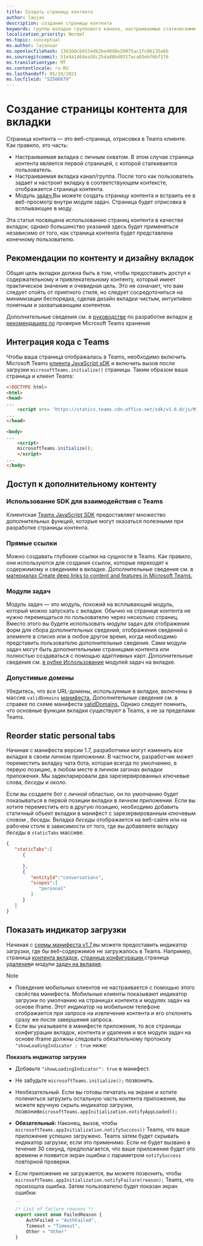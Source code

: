 ```yaml
---
title: Создать страницу контента
author: laujan
description: создание страницы контента
keywords: группы вкладок группового канала, настраиваемые статическими
localization_priority: Normal
ms.topic: conceptual
ms.author: lajanuar
ms.openlocfilehash: 136160cb9154d62be40d8e29075ac1fc86135a6b
ms.sourcegitcommit: 51e4a1464ea58c254ad6bd0317aca03ebf6bf1f6
ms.translationtype: MT
ms.contentlocale: ru-RU
ms.lasthandoff: 05/19/2021
ms.locfileid: "52566679"
---
```

# <a name="create-a-content-page-for-your-tab"></a>Создание страницы контента для вкладки

Страница контента — это веб-страница, отрисовка в Teams клиенте. Как правило, это часть:

* Настраиваемая вкладка с личным охватом. В этом случае страница контента является первой страницей, с которой сталкивается пользователь.
* Настраиваемая вкладка канал/группа. После того как пользователь задает и настроит вкладку в соответствующем контексте, отображается страница контента.
* Модуль [задач.](~/task-modules-and-cards/what-are-task-modules.md)Вы можете создать страницу контента и встраить ее в веб-просмотр внутри модуля задач. Страница будет отрисовка в всплывающее в моду.

Эта статья посвящена использованию страниц контента в качестве вкладок; однако большинство указаний здесь будет применяться независимо от того, как страница контента будет представлена конечному пользователю.

## <a name="tab-content-and-design-guidelines"></a>Рекомендации по контенту и дизайну вкладок

Общая цель вкладки должна быть в том, чтобы предоставить доступ к содержательному и привлекательному контенту, который имеет практическое значение и очевидная цель. Это не означает, что вам следует отойть от приятного стиля, но следует сосредоточиться на минимизации беспорядка, сделав дизайн вкладки чистым, интуитивно понятным и захватывающим контентом.

Дополнительные сведения см. в [руководстве](~/tabs/design/tabs.md) по разработке вкладок [и рекомендациях по](~/concepts/deploy-and-publish/appsource/prepare/teams-store-validation-guidelines.md) проверке Microsoft Teams хранения

## <a name="integrate-your-code-with-teams"></a>Интеграция кода с Teams

Чтобы ваша страница отображалась в Teams, необходимо включить Microsoft Teams [клиента JavaScript sDK](/javascript/api/overview/msteams-client?view=msteams-client-js-latest&preserve-view=true) и включить вызов после загрузки `microsoftTeams.initialize()` страницы. Таким образом ваша страница и клиент Teams:

```html
<!DOCTYPE html>
<html>
<head>
...
    <script src= 'https://statics.teams.cdn.office.net/sdk/v1.6.0/js/MicrosoftTeams.min.js'></script>
...
</head>

<body>
...
    <script>
    microsoftTeams.initialize();
    </script>
...
</body>
```

## <a name="accessing-additional-content"></a>Доступ к дополнительному контенту

### <a name="using-the-sdk-to-interact-with-teams"></a>Использование SDK для взаимодействия с Teams

Клиентская [Teams JavaScript SDK](~/tabs/how-to/using-teams-client-sdk.md) предоставляет множество дополнительных функций, которые могут оказаться полезными при разработке страницы контента.

### <a name="deep-links"></a>Прямые ссылки

Можно создавать глубокие ссылки на сущности в Teams. Как правило, они используются для создания ссылок, которые переходят к содержимому и сведениям в вкладке. Дополнительные сведения см. в [материалах Create deep links to content and features in Microsoft Teams.](~/concepts/build-and-test/deep-links.md)

### <a name="task-modules"></a>Модули задач

Модуль задач — это модуль, похожий на всплывающий модуль, который можно запускать с вкладки. Обычно на странице контента не нужно перемещаться по пользователю через несколько страниц. Вместо этого вы будете использовать модули задач для отображения форм для сбора дополнительных сведений, отображения сведений о элементе в списке или в любое другое время, когда необходимо представить пользователю дополнительные сведения. Сами модули задач могут быть дополнительными страницами контента или полностью создаваться с помощью адаптивных карт. Дополнительные сведения см. [в рубке Использование](~/task-modules-and-cards/task-modules/task-modules-tabs.md) модулей задач на вкладке.

### <a name="valid-domains"></a>Допустимые домены

Убедитесь, что все URL-домены, используемые в вкладке, включены в массив `validDomains` [манифеста.](~/concepts/build-and-test/apps-package.md) Дополнительные сведения см. в справке по схеме манифеста [validDomains.](~/resources/schema/manifest-schema.md#validdomains) Однако следует помнить, что основные функции вкладки существуют в Teams, а не за пределами Teams.

## <a name="reorder-static-personal-tabs"></a>Reorder static personal tabs

Начиная с манифеста версии 1.7, разработчики могут изменить все вкладки в своем личном приложении. В частности, разработчик может  переместить вкладку чата бота, которая всегда по умолчанию, в первую позицию, в любом месте в личном загонах вкладки приложения. Мы задекларировали два зарезервированных ключевые слова, *беседы* и *около*.

Если вы создаете бот с *личной* областью, он по умолчанию будет показываться в первой позиции вкладки в личном приложении. Если вы хотите переместить его в другую позицию, необходимо добавить статичный объект вкладки в манифест с зарезервированным ключевым словом , *беседы*. Вкладка *беседы* отображается на веб-сайте или на рабочем столе в зависимости от того, где вы добавляете вкладку *беседы* в `staticTabs` массиве. 

```json
{
   "staticTabs":[
      {
         
      },
      {
         "entityId":"conversations",
         "scopes":[
            "personal"
         ]
      }
   ]
}
```

## <a name="show-a-native-loading-indicator"></a>Показать индикатор загрузки

Начиная с [](../../../resources/schema/manifest-schema.md#showloadingindicator) [схемы манифеста v1.7,](../../../resources/schema/manifest-schema.md)вы можете предоставить индикатор загрузки, где бы веб-содержимое не загружалось в Teams. Например, страница [контента вкладок,](#integrate-your-code-with-teams) [страница конфигурации,](configuration-page.md)страница [удаления](removal-page.md)и модули [задач на вкладке](../../../task-modules-and-cards/task-modules/task-modules-tabs.md).

> [!NOTE]
> * Поведение мобильных клиентов не настраивается с помощью этого свойства манифеста. Мобильные клиенты показывают индикатор загрузки по умолчанию на страницах контента и модулях задач на основе iframe. Этот индикатор на мобильном телефоне отображается при запросе на извлечение контента и его отклонять сразу же после завершения запроса.
> * Если вы указываете в манифесте приложения, то все страницы конфигурации вкладок, контента и удаления и все модули задач на основе iframe должны следовать обязательному протоколу  `"showLoadingIndicator : true`  ниже:

**Показать индикатор загрузки**

* Добавьте `"showLoadingIndicator": true` в манифест. 
* Не забудьте `microsoftTeams.initialize();` позвонить.
* Необязательный. Если вы готовы печатать на экране и хотите полениться загрузить остальную часть контента приложения, вы можете вручную скрыть индикатор загрузки, позвонив`microsoftTeams.appInitialization.notifyAppLoaded();`
* **Обязательный:** Наконец, вызов, чтобы `microsoftTeams.appInitialization.notifySuccess()` Teams, что ваше приложение успешно загружено. Teams затем будет скрывать индикатор загрузки, если это применимо. Если не будет вызвано в течение 30 секунд, предполагается, что ваше приложение будет ото времени и появится экран ошибки с параметром  `notifySuccess`  повторной проверки.
* Если приложение не загружается, вы можете позвонить, чтобы `microsoftTeams.appInitialization.notifyFailure(reason);` Teams, что произошла ошибка. Затем пользователю будет показан экран ошибки:

    ```typescript
    ``
    /* List of failure reasons */
    export const enum FailedReason {
        AuthFailed = "AuthFailed",
        Timeout = "Timeout",
        Other = "Other"
    }
    ```
    >
